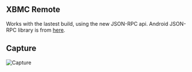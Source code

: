 XBMC Remote
-----------
Works with the lastest build, using the new JSON-RPC api.
Android JSON-RPC library is from [here](http://code.google.com/p/android-json-rpc/).

Capture
-------
![Capture](https://github.com/countableSet/xbmc-remote/raw/master/capture.png)
